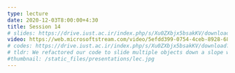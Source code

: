 ```yaml
---
type: lecture
date: 2020-12-03T8:00:00+4:30
title: Session 14 
# slides: https://drive.iust.ac.ir/index.php/s/Xu0ZXbjx5bsakKV/download?path=%2FSlides&files=S15.pdf
video: https://web.microsoftstream.com/video/5efdd399-0754-4ceb-8928-68c9224e995f
# codes: https://drive.iust.ac.ir/index.php/s/Xu0ZXbjx5bsakKV/download?path=%2FCode&files=S15.zip
# tldr: We refactored our code to slide multiple objects down a slope with various speeds. Next, we reviewed pytest and started working on math 101 problems.
#thumbnail: /static_files/presentations/lec.jpg
---
```

